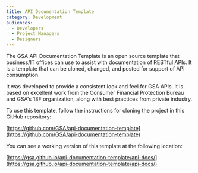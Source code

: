 ```yaml
---
title: API Documentation Template
category: Development
audiences:
  - Developers
  - Project Managers
  - Designers
---
```



The GSA API Documentation Template is an open source template that business/IT offices can use to assist with documentation of RESTful APIs.  It is a template that can be cloned, changed, and posted for support of API consumption.  

It was developed to provide a consistent look and feel for GSA APIs. It is based on excellent work from the Consumer Financial Protection Bureau and GSA's 18F organization, along with best practices from private industry.

To use this template, follow the instructions for cloning the project in this GitHub repository:

[https://github.com/GSA/api-documentation-template](https://github.com/GSA/api-documentation-template)

You can see a working version of this template at the following location:

[https://gsa.github.io/api-documentation-template/api-docs/](https://gsa.github.io/api-documentation-template/api-docs/)
